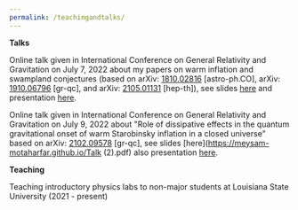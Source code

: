 ```yaml
---
permalink: /teachingandtalks/
---
```


**Talks**

Online talk given in International Conference on General Relativity and Gravitation on July 7, 2022 about my papers on warm inflation and swampland conjectures (based on arXiv: [1810.02816](https://arxiv.org/abs/1810.02816) [astro-ph.CO], arXiv: [1910.06796](https://arxiv.org/abs/1910.06796) [gr-qc], and  arXiv: [2105.01131](https://arxiv.org/abs/2105.01131) [hep-th]), see slides [here](https://meysam-motaharfar.github.io/Talk.pdf) and presentation [here](https://www.koushare.com/video/videodetail/30513). 

Online talk given in International Conference on General Relativity and Gravitation on July 9, 2022 about "Role of dissipative effects in the quantum gravitational onset of warm Starobinsky inflation in a closed universe" based on arXiv: [2102.09578](https://arxiv.org/abs/2102.09578) [gr-qc], see slides [here](https://meysam-motaharfar.github.io/Talk (2).pdf) also presentation [here](https://www.koushare.com/video/videodetail/29590). 


**Teaching**

Teaching introductory physics labs to non-major students at Louisiana State University (2021 - present)
